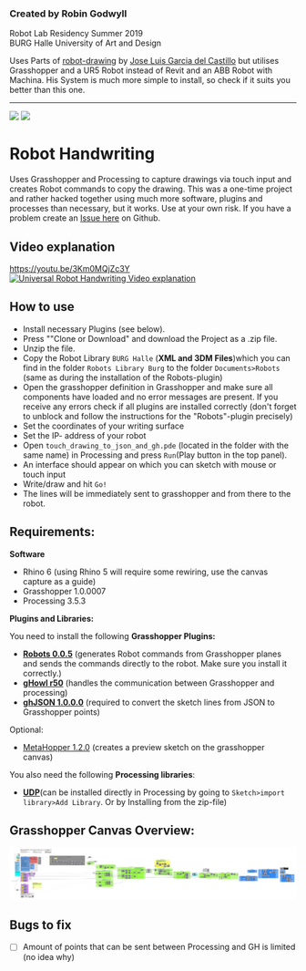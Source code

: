 ### Created by Robin Godwyll   
Robot Lab Residency Summer 2019  
BURG Halle University of Art and Design

Uses Parts of [robot-drawing](https://github.com/garciadelcastillo/robot-drawing) by [Jose Luis Garcia del Castillo](https://github.com/garciadelcastillo) but utilises Grasshopper and a UR5 Robot instead of Revit and an ABB Robot with Machina. His System is much more simple to install, so check if it suits you better than this one.
***
<img src="/Images/write01.gif" width="49%">
<img src="/Images/copy01.gif?raw=true" width="49%">

# Robot Handwriting
Uses Grasshopper and Processing to capture drawings via touch input and creates Robot commands to copy the drawing. This was a one-time project and rather hacked together using much more software, plugins and processes than necessary, but it works. Use at your own risk. If you have a problem create an [Issue here](https://github.com/boundlessmaking/Robot-Handwriting-Project/issues) on Github.


## Video explanation
https://youtu.be/3Km0MQjZc3Y
[![Universal Robot Handwriting Video explanation](http://img.youtube.com/vi/3Km0MQjZc3Y/0.jpg)](http://www.youtube.com/watch?v=3Km0MQjZc3Y)

## How to use

- Install necessary Plugins (see below).   
- Press ""Clone or Download" and download the Project as a .zip file.  
- Unzip the file.  
- Copy the Robot Library  `BURG Halle` (**XML and 3DM Files**)which you can find in the folder `Robots Library Burg` to the folder `Documents>Robots` (same as during the installation of the Robots-plugin)
- Open the grasshopper definition in Grasshopper and make sure all components have loaded and no error messages are present. If you receive any errors check if all plugins are installed correctly (don't forget to unblock and follow the instructions for the "Robots"-plugin precisely)
- Set the coordinates of your writing surface
- Set the IP- address of your robot
-  Open `touch_drawing_to_json_and_gh.pde` (located in the folder with the same name) in Processing and press `Run`(Play button in the top panel).
- An interface should appear on which you can sketch with mouse or touch input
- Write/draw and hit `Go!`
- The lines will be immediately sent to grasshopper and from there to the robot.


## Requirements:
**Software**

- Rhino 6 (using Rhino 5 will require some rewiring, use the canvas capture as a guide)
- Grasshopper 1.0.0007
- Processing 3.5.3

**Plugins and Libraries:**

You need to install the following **Grasshopper Plugins:**

- [**Robots 0.0.5**](https://github.com/visose/Robots) (generates Robot commands from Grasshopper planes and sends the commands directly to the robot. Make sure you install it correctly.)
- [**gHowl r50**](https://www.food4rhino.com/app/ghowl) (handles the communication between Grasshopper and processing)
- [**ghJSON 1.0.0.0**](https://mathrioshka.ru/ghjson/) (required to convert the sketch lines from JSON to Grasshopper points)  

Optional:
- [MetaHopper 1.2.0](ttps://www.food4rhino.com/app/metahopper) (creates a preview sketch on the grasshopper canvas)

You also need the following **Processing libraries**:
- [**UDP**](http://ubaa.net/shared/processing/udp/)(can be installed directly in Processing by going to `Sketch>import library>Add Library`. Or by Installing from the zip-file)

## Grasshopper Canvas Overview:

![Robot Handwriting overview](https://raw.githubusercontent.com/boundlessmaking/Robot-Handwriting-Project/master/Robot%20Handwriting%20Canvas%2002.png)


## Bugs to fix

- [ ] Amount of points that can be sent between Processing and GH is limited (no idea why)

